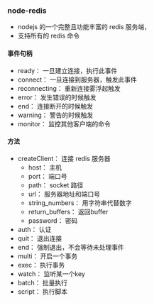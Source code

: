 ### node-redis
+ nodejs 的一个完整且功能丰富的 redis 服务端，
+ 支持所有的 redis 命令

#### 事件句柄
+ ready： 一旦建立连接，执行此事件
+ connect： 一旦连接到服务器，触发此事件
+ reconnecting： 重新连接雾浮起触发
+ error： 发生错误的时候触发
+ end： 连接断开的时候触发
+ warning： 警告的时候触发
+ monitor： 监控其他客户端的命令


#### 方法
+ createClient： 连接 redis 服务器
    + host： 主机
    + port： 端口号
    + path： socket 路径
    + url： 服务器地址和端口号
    + string_numbers： 用字符串代替数字
    + return_buffers： 返回buffer
    + password： 密码
+ auth： 认证
+ quit： 退出连接
+ end： 强制退出，不会等待未处理事件
+ multi： 开启一个事务
+ exec： 执行事务
+ watch： 监听某一个key
+ batch： 批量执行
+ script： 执行脚本






